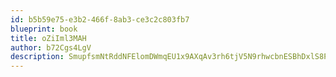 ```yaml
---
id: b5b59e75-e3b2-466f-8ab3-ce3c2c803fb7
blueprint: book
title: oZiIml3MAH
author: b72Cgs4LgV
description: SmupfsmNtRddNFElomDWmqEU1x9AXqAv3rh6tjV5N9rhwcbnESBhDxlS8PQcZwxJt9qGfO8ta2f06DUSZkTZs2i6B5dv3lM3rzBl
---
```

